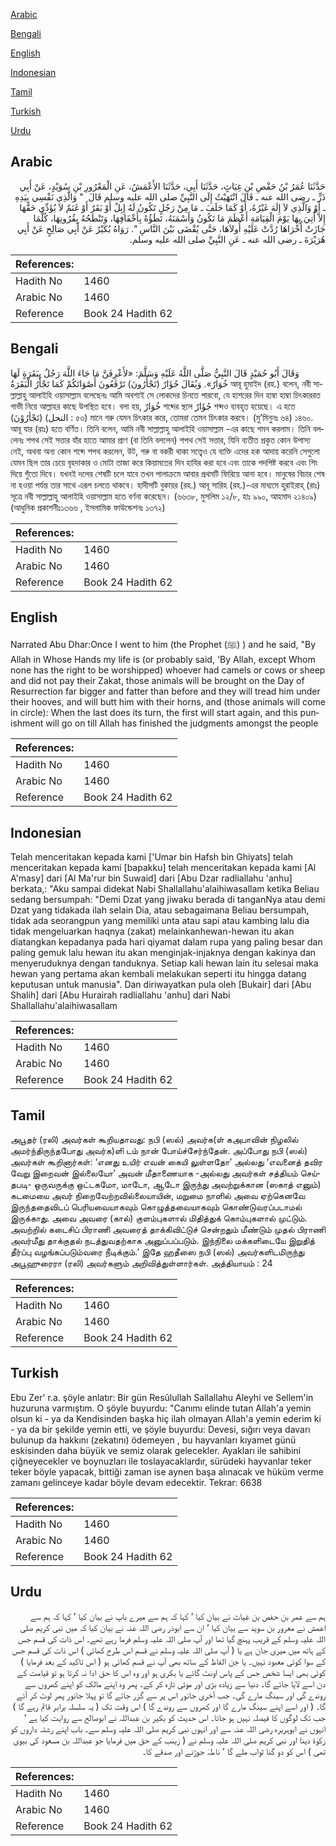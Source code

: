 [Arabic](#arabic)

[Bengali](#bengali)

[English](#english)

[Indonesian](#indonesian)

[Tamil](#tamil)

[Turkish](#turkish)

[Urdu](#urdu)

## Arabic


<div dir="rtl" lang="ar" style={{fontSize:'larger',backgroundColor:'#f8f9fa',padding:20}}>
حَدَّثَنَا عُمَرُ بْنُ حَفْصِ بْنِ غِيَاثٍ، حَدَّثَنَا أَبِي، حَدَّثَنَا الأَعْمَشُ، عَنِ الْمَعْرُورِ بْنِ سُوَيْدٍ، عَنْ أَبِي ذَرٍّ ـ رضى الله عنه ـ قَالَ انْتَهَيْتُ إِلَى النَّبِيِّ صلى الله عليه وسلم قَالَ ‏ "‏ وَالَّذِي نَفْسِي بِيَدِهِ ـ أَوْ وَالَّذِي لاَ إِلَهَ غَيْرُهُ، أَوْ كَمَا حَلَفَ ـ مَا مِنْ رَجُلٍ تَكُونُ لَهُ إِبِلٌ أَوْ بَقَرٌ أَوْ غَنَمٌ لاَ يُؤَدِّي حَقَّهَا إِلاَّ أُتِيَ بِهَا يَوْمَ الْقِيَامَةِ أَعْظَمَ مَا تَكُونُ وَأَسْمَنَهُ، تَطَؤُهُ بِأَخْفَافِهَا، وَتَنْطَحُهُ بِقُرُونِهَا، كُلَّمَا جَازَتْ أُخْرَاهَا رُدَّتْ عَلَيْهِ أُولاَهَا، حَتَّى يُقْضَى بَيْنَ النَّاسِ ‏"‏‏.‏ رَوَاهُ بُكَيْرٌ عَنْ أَبِي صَالِحٍ عَنْ أَبِي هُرَيْرَةَ ـ رضى الله عنه ـ عَنِ النَّبِيِّ صلى الله عليه وسلم‏.‏
</div>
<div style={{backgroundColor:'#f8f9fa',padding:20, marginBottom: 10}}><table> <thead> <tr> <th>References:</th> <th></th> </tr> </thead> <tbody><tr><td>Hadith No</td><td>1460</td></tr><tr><td>Arabic No</td><td>1460</td></tr><tr><td>Reference</td><td>Book 24 Hadith 62</td></tr></tbody></table></div>

## Bengali


<div dir="ltr" lang="bn" style={{fontSize:'larger',backgroundColor:'#f8f9fa',padding:20}}>
وَقَالَ أَبُو حُمَيْدٍ قَالَ النَّبِيُّ صَلَّى اللَّهُ عَلَيْهِ وَسَلَّمَ: «لأَعْرِفَنَّ مَا جَاءَ اللَّهَ رَجُلٌ بِبَقَرَةٍ لَهَا خُوَارٌ». وَيُقَالَ جُؤَارٌ (تَجْأَرُونَ) تَرْفَعُونَ أَصْوَاتَكُمْ كَمَا تَجْأَرُ الْبَقَرَةُ আবূ হুমাইদ (রহ.) বলেন, নবী সাল্লাল্লাহু আলাইহি ওয়াসাল্লাম বলেছেনঃ আমি অবশ্যই সে লোকদের চিনতে পারবো, যে হাশরের দিন হাম্বা হাম্বা চিৎকাররত গাভী নিয়ে আল্লাহর কাছে উপস্থিত হবে। বলা হয়, خُوَارٌ শব্দের স্থলে جُؤَارٌ শব্দও ব্যবহৃত হয়েছে। এ হতে (تَجْأرُوْنَ) (النحل : ৫৩) মানে গরু যেমন চিৎকার করে, তোমরা তেমন চিৎকার করবে। (মু’মিনুনঃ ৬৪) ১৪৬০. আবূ যার (রাঃ) হতে বর্ণিত। তিনি বলেন, আমি নবী সাল্লাল্লাহু আলাইহি ওয়াসাল্লাম -এর কাছে গমন করলাম। তিনি বললেনঃ শপথ সেই সত্তার যাঁর হাতে আমার প্রাণ (বা তিনি বললেন) শপথ সেই সত্তার, যিনি ব্যতীত প্রকৃত কোন উপাস্য নেই, অথবা অন্য কোন শব্দে শপথ করলেন, উট, গরু বা বকরী থাকা সত্ত্বেও যে ব্যক্তি এদের হক আদায় করেনি সেগুলো যেমন ছিল তার চেয়ে বৃহদাকার ও মোটা তাজা করে কিয়ামতের দিন হাযির করা হবে এবং তাকে পদপিষ্ট করবে এবং শিং দিয়ে গুঁতো দিবে। যখনই দলের শেষটি চলে যাবে তখন পালাক্রমে আবার প্রথমটি ফিরিয়ে আনা হবে। মানুষের বিচার শেষ না হওয়া পর্যন্ত তার সাথে এরূপ চলতে থাকবে। হাদীসটি বুকায়র (রহ.) আবূ সারিহ (রহ.)-এর মাধ্যমে হুরাইরাহ্ (রাঃ) সূত্রে নবী সাল্লাল্লাহু আলাইহি ওয়াসাল্লাম হতে বর্ণনা করেছেন। (৬৬৩৮, মুসলিম ১২/৮, হাঃ ৯৯০, আহমাদ ২১৪০৯) (আধুনিক প্রকাশনীঃ১৩৬৬ , ইসলামিক ফাউন্ডেশনঃ ১৩৭২)
</div>
<div style={{backgroundColor:'#f8f9fa',padding:20, marginBottom: 10}}><table> <thead> <tr> <th>References:</th> <th></th> </tr> </thead> <tbody><tr><td>Hadith No</td><td>1460</td></tr><tr><td>Arabic No</td><td>1460</td></tr><tr><td>Reference</td><td>Book 24 Hadith 62</td></tr></tbody></table></div>

## English


<div dir="ltr" lang="en" style={{fontSize:'larger',backgroundColor:'#f8f9fa',padding:20}}>
Narrated Abu Dhar:Once I went to him (the Prophet (ﷺ) ) and he said, "By Allah in Whose Hands my life is (or probably said, 'By Allah, except Whom none has the right to be worshipped) whoever had camels or cows or sheep and did not pay their Zakat, those animals will be brought on the Day of Resurrection far bigger and fatter than before and they will tread him under their hooves, and will butt him with their horns, and (those animals will come in circle): When the last does its turn, the first will start again, and this punishment will go on till Allah has finished the judgments amongst the people
</div>
<div style={{backgroundColor:'#f8f9fa',padding:20, marginBottom: 10}}><table> <thead> <tr> <th>References:</th> <th></th> </tr> </thead> <tbody><tr><td>Hadith No</td><td>1460</td></tr><tr><td>Arabic No</td><td>1460</td></tr><tr><td>Reference</td><td>Book 24 Hadith 62</td></tr></tbody></table></div>

## Indonesian


<div dir="ltr" lang="id" style={{fontSize:'larger',backgroundColor:'#f8f9fa',padding:20}}>
Telah menceritakan kepada kami ['Umar bin Hafsh bin Ghiyats] telah menceritakan kepada kami [bapakku] telah menceritakan kepada kami [Al A'masy] dari [Al Ma'rur bin Suwaid] dari [Abu Dzar radliallahu 'anhu] berkata,: "Aku sampai didekat Nabi Shallallahu'alaihiwasallam ketika Beliau sedang bersumpah: "Demi Dzat yang jiwaku berada di tanganNya atau demi Dzat yang tidakada ilah selain Dia, atau sebagaimana Beliau bersumpah, tidak ada seorangpun yang memiliki unta atau sapi atau kambing lalu dia tidak mengeluarkan haqnya (zakat) melainkanhewan-hewan itu akan diatangkan kepadanya pada hari qiyamat dalam rupa yang paling besar dan paling gemuk lalu hewan itu akan menginjak-injaknya dengan kakinya dan menyeruduknya dengan tanduknya. Setiap kali hewan lain itu selesai maka hewan yang pertama akan kembali melakukan seperti itu hingga datang keputusan untuk manusia". Dan diriwayatkan pula oleh [Bukair] dari [Abu Shalih] dari [Abu Hurairah radliallahu 'anhu] dari Nabi Shallallahu'alaihiwasallam
</div>
<div style={{backgroundColor:'#f8f9fa',padding:20, marginBottom: 10}}><table> <thead> <tr> <th>References:</th> <th></th> </tr> </thead> <tbody><tr><td>Hadith No</td><td>1460</td></tr><tr><td>Arabic No</td><td>1460</td></tr><tr><td>Reference</td><td>Book 24 Hadith 62</td></tr></tbody></table></div>

## Tamil


<div dir="ltr" lang="ta" style={{fontSize:'larger',backgroundColor:'#f8f9fa',padding:20}}>
அபூதர் (ரலி) அவர்கள் கூறியதாவது: நபி (ஸல்) அவர்க(ள் கஅபாவின் நிழலில் அமர்ந்திருந்தபோது அவர்க)ளி டம் நான் போய்ச்சேர்ந்தேன். அப்போது நபி (ஸல்) அவர்கள் கூறினார்கள்: ‘எனது உயிர் எவன் கையி லுள்ளதோ’ அல்லது ‘எவனைத் தவிர வேறு இறைவன் இல்லையோ’ அவன் மீதாணையாக -அல்லது அவர்கள் சத்தியம் செய்தபடி- ஒருவருக்கு ஒட்டகமோ, மாடோ, ஆடோ இருந்து அவற்றுக்கான (ஸகாத் எனும்) கடமையை அவர் நிறைவேற்றவில்லையாயின், மறுமை நாளில் அவை ஏற்கெனவே இருந்ததைவிடப் பெரியவையாகவும் கொழுத்தவையாகவும் கொண்டுவரப்படாமல் இருக்காது. அவை அவரை (கால்) குளம்புகளால் மிதித்துக் கொம்புகளால் முட்டும். அவற்றில் கடைசிப் பிராணி அவரைத் தாக்கிவிட்டுச் சென்றதும் மீண்டும் முதல் பிராணி அவர்மீது தாக்குதல் நடத்துவதற்காக அனுப்பப்படும். இந்நிலை மக்களிடையே இறுதித் தீர்ப்பு வழங்கப்படும்வரை நீடிக்கும்.’ இதே ஹதீஸை நபி (ஸல்) அவர்களிடமிருந்து அபூஹுரைரா (ரலி) அவர்களும் அறிவித்துள்ளார்கள். அத்தியாயம் : 24
</div>
<div style={{backgroundColor:'#f8f9fa',padding:20, marginBottom: 10}}><table> <thead> <tr> <th>References:</th> <th></th> </tr> </thead> <tbody><tr><td>Hadith No</td><td>1460</td></tr><tr><td>Arabic No</td><td>1460</td></tr><tr><td>Reference</td><td>Book 24 Hadith 62</td></tr></tbody></table></div>

## Turkish


<div dir="ltr" lang="tr" style={{fontSize:'larger',backgroundColor:'#f8f9fa',padding:20}}>
Ebu Zer' r.a. şöyle anlatır: Bir gün Resûlullah Sallallahu Aleyhi ve Sellem'in huzuruna varmıştım. O şöyle buyurdu: "Canımı elinde tutan Allah'a yemin olsun ki - ya da Kendisinden başka hiç ilah olmayan Allah'a yemin ederim ki - ya da bir şekilde yemin etti, ve şöyle buyurdu: Devesi, sığırı veya davarı bulunup da hakkını (zekatını) ödemeyen , bu hayvanları kıyamet günü eskisinden daha büyük ve semiz olarak gelecekler. Ayakları ile sahibini çiğneyecekler ve boynuzları ile toslayacaklardır, sürüdeki hayvanlar teker teker böyle yapacak, bittiği zaman ise aynen başa alınacak ve hüküm verme zamanı gelinceye kadar böyle devam edecektir. Tekrar: 6638
</div>
<div style={{backgroundColor:'#f8f9fa',padding:20, marginBottom: 10}}><table> <thead> <tr> <th>References:</th> <th></th> </tr> </thead> <tbody><tr><td>Hadith No</td><td>1460</td></tr><tr><td>Arabic No</td><td>1460</td></tr><tr><td>Reference</td><td>Book 24 Hadith 62</td></tr></tbody></table></div>

## Urdu


<div dir="rtl" lang="ur" style={{fontSize:'larger',backgroundColor:'#f8f9fa',padding:20}}>
ہم سے عمر بن حفص بن غیاث نے بیان کیا ‘ کہا کہ ہم سے میرے باپ نے بیان کیا ‘ کہا کہ ہم سے اعمش نے معرور بن سوید سے بیان کیا ‘ ان سے ابوذر رضی اللہ عنہ نے بیان کیا کہ میں نبی کریم صلی اللہ علیہ وسلم کے قریب پہنچ گیا تھا اور آپ صلی اللہ علیہ وسلم فرما رہے تھے۔ اس ذات کی قسم جس کے ہاتھ میں میری جان ہے یا ( آپ صلی اللہ علیہ وسلم نے قسم اس طرح کھائی ) اس ذات کی قسم جس کے سوا کوئی معبود نہیں۔ یا جن الفاظ کے ساتھ بھی آپ نے قسم کھائی ہو ( اس تاکید کے بعد فرمایا ) کوئی بھی ایسا شخص جس کے پاس اونٹ گائے یا بکری ہو اور وہ اس کا حق ادا نہ کرتا ہو تو قیامت کے دن اسے لایا جائے گا۔ دنیا سے زیادہ بڑی اور موٹی تازہ کر کے۔ پھر وہ اپنے مالک کو اپنے کھروں سے روندے گی اور سینگ مارے گی۔ جب آخری جانور اس پر سے گزر جائے گا تو پہلا جانور پھر لوٹ کر آئے گا۔ ( اور اسے اپنے سینگ مارے گا اور کھروں سے روندے گا ) اس وقت تک ( یہ سلسلہ برابر قائم رہے گا ) جب تک لوگوں کا فیصلہ نہیں ہو جاتا۔ اس حدیث کو بکیر بن عبداللہ نے ابوصالح سے روایت کیا ہے ‘ انہوں نے ابوہریرہ رضی اللہ عنہ سے اور انہوں نبی کریم صلی اللہ علیہ وسلم سے۔ باب اپنے رشتہ داروں کو زکوٰۃ دینا اور نبی کریم صلی اللہ علیہ وسلم نے ( زینب کے حق میں فرمایا جو عبداللہ بن مسعود کی بیوی تھی ) اس کو دو گنا ثواب ملے گا ‘ ناطہٰ جوڑنے اور صدقے کا۔
</div>
<div style={{backgroundColor:'#f8f9fa',padding:20, marginBottom: 10}}><table> <thead> <tr> <th>References:</th> <th></th> </tr> </thead> <tbody><tr><td>Hadith No</td><td>1460</td></tr><tr><td>Arabic No</td><td>1460</td></tr><tr><td>Reference</td><td>Book 24 Hadith 62</td></tr></tbody></table></div>